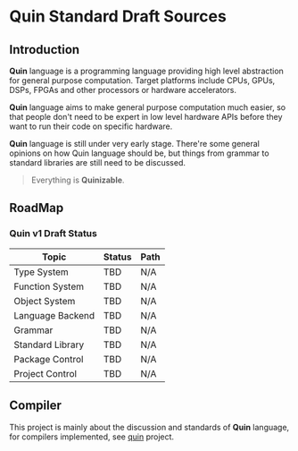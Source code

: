 # Quin Standard Draft Sources

## Introduction
**Quin** language is a programming language providing high level abstraction for general purpose computation. Target platforms include CPUs, GPUs, DSPs, FPGAs and other processors or hardware accelerators.

**Quin** language aims to make general purpose computation much easier, so that people don't need to be expert in low level hardware APIs before they want to run their code on specific hardware.

**Quin** language is still under very early stage. There're some general opinions on how Quin language should be, but things from grammar to standard libraries are still need to be discussed. 

> Everything is **Quinizable**.

## RoadMap

### Quin v1 Draft Status

| Topic            | Status | Path |
| ---------------- | ------ | ---- |
| Type System      | TBD    | N/A  |
| Function System  | TBD    | N/A  |
| Object System    | TBD    | N/A  |
| Language Backend | TBD    | N/A  |
| Grammar          | TBD    | N/A  |
| Standard Library | TBD    | N/A  |
| Package Control  | TBD    | N/A  |
| Project Control  | TBD    | N/A  |

## Compiler

This project is mainly about the discussion and standards of **Quin** language, for compilers implemented, see [quin](https://github.com/quin-lang/quin) project.